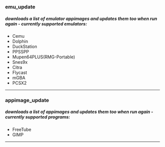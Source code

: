 ### emu_update  
##### downloads a list of emulator appimages and updates them too when run again - currently supported emulators:  
  - Cemu
  - Dolphin
  - DuckStation
  - PPSSPP
  - Mupen64PLUS(RMG-Portable)
  - Snes9x
  - Citra
  - Flycast
  - mGBA
  - PCSX2
---
### appimage_update  
##### downloads a list of appimages and updates them too when run again - currently supported programs:  
  - FreeTube
  - GIMP
---
